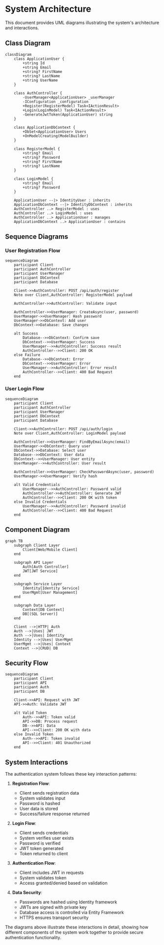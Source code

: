 # System Architecture

This document provides UML diagrams illustrating the system's architecture and interactions.

## Class Diagram

```mermaid
classDiagram
    class ApplicationUser {
        +string Id
        +string Email
        +string? FirstName
        +string? LastName
        +string UserName
    }
    
    class AuthController {
        -UserManager<ApplicationUser> _userManager
        -IConfiguration _configuration
        +Register(RegisterModel) Task<IActionResult>
        +Login(LoginModel) Task<IActionResult>
        -GenerateJwtToken(ApplicationUser) string
    }
    
    class ApplicationDbContext {
        +DbSet<ApplicationUser> Users
        +OnModelCreating(ModelBuilder)
    }
    
    class RegisterModel {
        +string? Email
        +string? Password
        +string? FirstName
        +string? LastName
    }
    
    class LoginModel {
        +string? Email
        +string? Password
    }
    
    ApplicationUser --|> IdentityUser : inherits
    ApplicationDbContext --|> IdentityDbContext : inherits
    AuthController ..> RegisterModel : uses
    AuthController ..> LoginModel : uses
    AuthController ..> ApplicationUser : manages
    ApplicationDbContext ..> ApplicationUser : contains
```

## Sequence Diagrams

### User Registration Flow

```mermaid
sequenceDiagram
    participant Client
    participant AuthController
    participant UserManager
    participant DbContext
    participant Database
    
    Client->>AuthController: POST /api/auth/register
    Note over Client,AuthController: RegisterModel payload
    
    AuthController->>AuthController: Validate input
    
    AuthController->>UserManager: CreateAsync(user, password)
    UserManager->>UserManager: Hash password
    UserManager->>DbContext: Add user
    DbContext->>Database: Save changes
    
    alt Success
        Database-->>DbContext: Confirm save
        DbContext-->>UserManager: Success
        UserManager-->>AuthController: Success result
        AuthController-->>Client: 200 OK
    else Failure
        Database-->>DbContext: Error
        DbContext-->>UserManager: Error
        UserManager-->>AuthController: Error result
        AuthController-->>Client: 400 Bad Request
    end
```

### User Login Flow

```mermaid
sequenceDiagram
    participant Client
    participant AuthController
    participant UserManager
    participant DbContext
    participant Database
    
    Client->>AuthController: POST /api/auth/login
    Note over Client,AuthController: LoginModel payload
    
    AuthController->>UserManager: FindByEmailAsync(email)
    UserManager->>DbContext: Query user
    DbContext->>Database: Select user
    Database-->>DbContext: User data
    DbContext-->>UserManager: User entity
    UserManager-->>AuthController: User result
    
    AuthController->>UserManager: CheckPasswordAsync(user, password)
    UserManager->>UserManager: Verify hash
    
    alt Valid Credentials
        UserManager-->>AuthController: Password valid
        AuthController->>AuthController: Generate JWT
        AuthController-->>Client: 200 OK with token
    else Invalid Credentials
        UserManager-->>AuthController: Password invalid
        AuthController-->>Client: 400 Bad Request
    end
```

## Component Diagram

```mermaid
graph TB
    subgraph Client Layer
        Client[Web/Mobile Client]
    end
    
    subgraph API Layer
        Auth[Auth Controller]
        JWT[JWT Service]
    end
    
    subgraph Service Layer
        Identity[Identity Service]
        UserMgmt[User Management]
    end
    
    subgraph Data Layer
        Context[DB Context]
        DB[(SQL Server)]
    end
    
    Client -->|HTTP| Auth
    Auth -->|Uses| JWT
    Auth -->|Uses| Identity
    Identity -->|Uses| UserMgmt
    UserMgmt -->|Uses| Context
    Context -->|CRUD| DB
```

## Security Flow

```mermaid
sequenceDiagram
    participant Client
    participant API
    participant Auth
    participant DB
    
    Client->>API: Request with JWT
    API->>Auth: Validate JWT
    
    alt Valid Token
        Auth-->>API: Token valid
        API->>DB: Process request
        DB-->>API: Data
        API-->>Client: 200 OK with data
    else Invalid Token
        Auth-->>API: Token invalid
        API-->>Client: 401 Unauthorized
    end
```

## System Interactions

The authentication system follows these key interaction patterns:

1. **Registration Flow**:
   - Client sends registration data
   - System validates input
   - Password is hashed
   - User data is stored
   - Success/failure response returned

2. **Login Flow**:
   - Client sends credentials
   - System verifies user exists
   - Password is verified
   - JWT token generated
   - Token returned to client

3. **Authentication Flow**:
   - Client includes JWT in requests
   - System validates token
   - Access granted/denied based on validation

4. **Data Security**:
   - Passwords are hashed using Identity framework
   - JWTs are signed with private key
   - Database access is controlled via Entity Framework
   - HTTPS ensures transport security

The diagrams above illustrate these interactions in detail, showing how different components of the system work together to provide secure authentication functionality.
